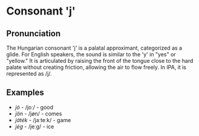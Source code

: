 # Consonant 'j'

## Pronunciation
The Hungarian consonant 'j' is a palatal approximant, categorized as a glide. For English speakers, the sound is similar to the 'y' in "yes" or "yellow." It is articulated by raising the front of the tongue close to the hard palate without creating friction, allowing the air to flow freely. In IPA, it is represented as /j/.

## Examples
- *jó* - /joː/ - good
- *jön* - /jøn/ - comes
- *játék* - /jaːteːk/ - game
- *jég* - /jeːɡ/ - ice